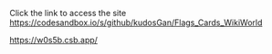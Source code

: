 

Click  the link  to access  the site 
https://codesandbox.io/s/github/kudosGan/Flags_Cards_WikiWorld

https://w0s5b.csb.app/
